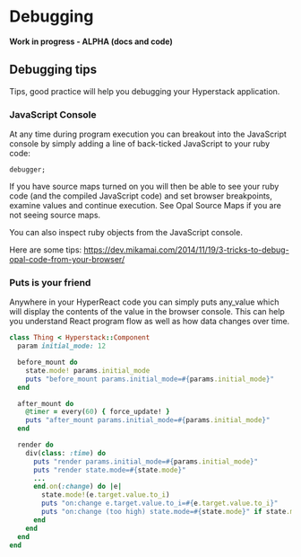 # Debugging

**Work in progress - ALPHA (docs and code)**

## Debugging tips

Tips, good practice will help you debugging your Hyperstack application.

### JavaScript Console

At any time during program execution you can breakout into the JavaScript console by simply adding a line of back-ticked JavaScript to your ruby code:

`debugger;`

If you have source maps turned on you will then be able to see your ruby code (and the compiled JavaScript code) and set browser breakpoints, examine values and continue execution. See Opal Source Maps if you are not seeing source maps.

You can also inspect ruby objects from the JavaScript console.

Here are some tips: https://dev.mikamai.com/2014/11/19/3-tricks-to-debug-opal-code-from-your-browser/

### Puts is your friend

Anywhere in your HyperReact code you can simply puts any_value which will display the contents of the value in the browser console. This can help you understand React program flow as well as how data changes over time.

```ruby
class Thing < Hyperstack::Component
  param initial_mode: 12

  before_mount do
    state.mode! params.initial_mode
    puts "before_mount params.initial_mode=#{params.initial_mode}"
  end

  after_mount do
    @timer = every(60) { force_update! }
    puts "after_mount params.initial_mode=#{params.initial_mode}"
  end

  render do
    div(class: :time) do
      puts "render params.initial_mode=#{params.initial_mode}"
      puts "render state.mode=#{state.mode}"
      ...
      end.on(:change) do |e|
        state.mode!(e.target.value.to_i)
        puts "on:change e.target.value.to_i=#{e.target.value.to_i}"
        puts "on:change (too high) state.mode=#{state.mode}" if state.mode > 100
      end
    end
  end
end
```
